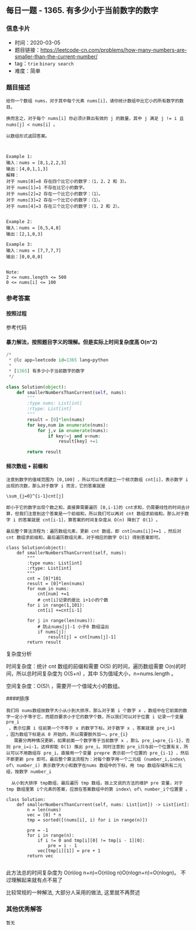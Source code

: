## 每日一题 - 1365. 有多少小于当前数字的数字

### 信息卡片

- 时间：2020-03-05
- 题目链接：https://leetcode-cn.com/problems/how-many-numbers-are-smaller-than-the-current-number/
- tag：`trie` `binary search`
- 难度：简单

### 题目描述

```
给你一个数组 nums，对于其中每个元素 nums[i]，请你统计数组中比它小的所有数字的数目。

换而言之，对于每个 nums[i] 你必须计算出有效的 j 的数量，其中 j 满足 j != i 且 nums[j] < nums[i] 。

以数组形式返回答案。



Example 1:
输入：nums = [8,1,2,2,3]
输出：[4,0,1,1,3]
解释： 
对于 nums[0]=8 存在四个比它小的数字：（1，2，2 和 3）。 
对于 nums[1]=1 不存在比它小的数字。
对于 nums[2]=2 存在一个比它小的数字：（1）。 
对于 nums[3]=2 存在一个比它小的数字：（1）。 
对于 nums[4]=3 存在三个比它小的数字：（1，2 和 2）。


Example 2:
输入：nums = [6,5,4,8]
输出：[2,1,0,3]

Example 3:
输入：nums = [7,7,7,7]
输出：[0,0,0,0]


Note:
2 <= nums.length <= 500
0 <= nums[i] <= 100
```

### 参考答案

#### 按照过程

参考代码

#### 暴力解法，按照题目字义的理解。但是实际上时间复杂度高 O(n^2)
```python
/*
 * @lc app=leetcode id=1365 lang=python
 *
 * [1365] 有多少小于当前数字的数字
 */

class Solution(object):
    def smallerNumbersThanCurrent(self, nums):
        """
        :type nums: List[int]
        :rtype: List[int]
        """
        result = [0]*len(nums)
        for key,num in enumerate(nums):
            for j,v in enumerate(nums):
                if key!=j and v<num:
                    result[key] +=1

        return result

```
#### 频次数组 + 前缀和

```
注意到数字的值域范围为 [0,100] ，所以可以考虑建立一个频次数组 cnt[i]，表示数字 i 出现的次数，那么对于数字 i 而言，它的答案就是

\sum_{j=0}^{i-1}cnt[j]

即小于它的数字出现个数之和，直接算需要遍历 [0,i-1]的 cnt求和，仍需要线性的时间去计算，但我们注意到这个答案是一个前缀和，所以我们可以再对 cnt 数组求前缀和。那么对于数字 i 的答案就是 cnt[i-1]，算答案的时间复杂度从 O(n) 降到了 O(1) 。

最后整个算法流程为：遍历数组元素，更新 cnt 数组，即 cnt[nums[i]]+=1 ，然后对 cnt 数组求前缀和，最后遍历数组元素，对于相应的数字 O(1) 得到答案即可。

```
```
class Solution(object):
    def smallerNumbersThanCurrent(self, nums):
        """
        :type nums: List[int]
        :rtype: List[int]
        """
        cnt = [0]*101
        result = [0]*len(nums)
        for num in nums:
            cnt[num] +=1
            # cnt[i]记录的是比 i+1小的个数
        for i in range(1,101):
            cnt[i] +=cnt[i-1]
        
        for j in range(len(nums)):
            # 防止nums[j]-1 小于0 数组溢出
            if nums[j]:
                result[j] = cnt[nums[j]-1]
        return result

```

复杂度分析

时间复杂度：统计 cnt 数组的前缀和需要 O(S) 的时间，遍历数组需要 O(n)的时间，所以总时间复杂度为 O(S+n) ，其中 S为值域大小，n=nums.length 。

空间复杂度：O(S)\ ，需要开一个值域大小的数组。



####排序
```
我们将 nums数组按数字大小从小到大排序，那么对于第 i 个数字 x ，数组中在它前面的数字一定小于等于它，而题目要求小于它的数字个数，所以我们可以对于位置 i 记录一个变量 pre_i
​ ，表示位置 i 往前第一个不等于 x 的数字下标。对于数字 x ，答案就是 pre_i+1
，因为数组下标是从 0 开始的，所以需要额外加一。pre_{i}
​   需要分两种情况更新，如果前面一个数字等于当前数字 x ，那么 pre_i=pre_{i-1}，否则 pre_i=i-1，这样即能 O(1) 推出 pre_i。同时注意到 pre_i只与前一个位置有关，所以可以不用数组存 pre_i，直接用一个变量 prepre 表示前一个位置的 pre_{i-1} ，然后不断更新 pre 即可。最后整个算法流程为：对每个数字用一个二元组 (number_i,index\ of\ number_i) 表示数字大小和数字在nums 数组中的下标，用 tmp 数组存储所有二元组，按数字 number_i
​   
  从小到大排序 tmp数组，最后遍历 tmp 数组，按上文说的方法的维护 pre 变量，对于 tmp 数组里第 i个元素的答案，应放在答案数组中的第 index\ of\ number_i个位置里 。

```
```
class Solution:
    def smallerNumbersThanCurrent(self, nums: List[int]) -> List[int]:
        n = len(nums)
        vec = [0] * n
        tmp = sorted([(nums[i], i) for i in range(n)])
        
        pre = -1
        for i in range(n):
            if i != 0 and tmp[i][0] != tmp[i - 1][0]:
                pre = i - 1
            vec[tmp[i][1]] = pre + 1
        return vec
        
```
此方法总的时间复杂度为 O(n\log n+n)=O(n\log n)O(nlogn+n)=O(nlogn)。 不过理解起来就有点不易了

比较常规的一种解法, 大部分人采用的做法, 这里就不再赘述

### 其他优秀解答
```
暂无
```